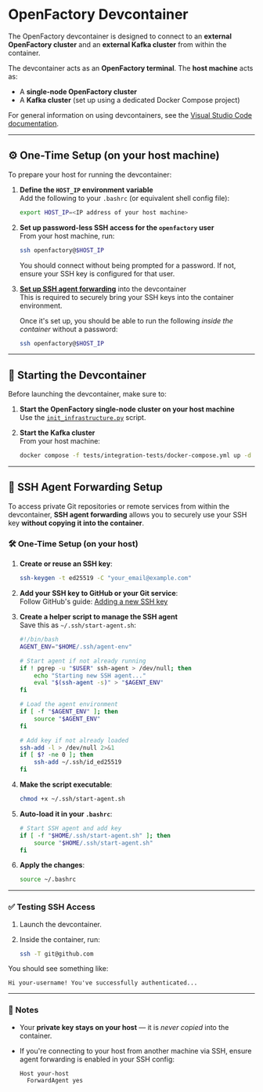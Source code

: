 # OpenFactory Devcontainer

The OpenFactory devcontainer is designed to connect to an **external OpenFactory cluster** and an **external Kafka cluster** from within the container.  

The devcontainer acts as an **OpenFactory terminal**. The **host machine** acts as:
- A **single-node OpenFactory cluster**
- A **Kafka cluster** (set up using a dedicated Docker Compose project)

For general information on using devcontainers, see the [Visual Studio Code documentation](https://code.visualstudio.com/docs/devcontainers/containers).

---

## ⚙️ One-Time Setup (on your host machine)

To prepare your host for running the devcontainer:

1. **Define the `HOST_IP` environment variable**  
   Add the following to your `.bashrc` (or equivalent shell config file):

   ```bash
   export HOST_IP=<IP address of your host machine>
   ```

2. **Set up password-less SSH access for the `openfactory` user**  
   From your host machine, run:

   ```bash
   ssh openfactory@$HOST_IP
   ```

   You should connect without being prompted for a password. If not, ensure your SSH key is configured for that user.

3. **[Set up SSH agent forwarding](#ssh-agent-forwarding-setup)** into the devcontainer  
   This is required to securely bring your SSH keys into the container environment.

   Once it's set up, you should be able to run the following *inside the container* without a password:

   ```bash
   ssh openfactory@$HOST_IP
   ```

---

## 🚀 Starting the Devcontainer

Before launching the devcontainer, make sure to:

1. **Start the OpenFactory single-node cluster on your host machine**  
   Use the [`init_infrastructure.py`](init_infrastructure.py) script.

2. **Start the Kafka cluster**  
   From your host machine:

   ```bash
   docker compose -f tests/integration-tests/docker-compose.yml up -d
   ```

---

## 🔐 SSH Agent Forwarding Setup

To access private Git repositories or remote services from within the devcontainer, **SSH agent forwarding** allows you to securely use your SSH key **without copying it into the container**.

### 🛠 One-Time Setup (on your host)

1. **Create or reuse an SSH key**:

   ```bash
   ssh-keygen -t ed25519 -C "your_email@example.com"
   ```

2. **Add your SSH key to GitHub or your Git service**:  
   Follow GitHub's guide: [Adding a new SSH key](https://docs.github.com/en/authentication/connecting-to-github-with-ssh)

3. **Create a helper script to manage the SSH agent**  
   Save this as `~/.ssh/start-agent.sh`:

   ```bash
   #!/bin/bash
   AGENT_ENV="$HOME/.ssh/agent-env"

   # Start agent if not already running
   if ! pgrep -u "$USER" ssh-agent > /dev/null; then
       echo "Starting new SSH agent..."
       eval "$(ssh-agent -s)" > "$AGENT_ENV"
   fi

   # Load the agent environment
   if [ -f "$AGENT_ENV" ]; then
       source "$AGENT_ENV"
   fi

   # Add key if not already loaded
   ssh-add -l > /dev/null 2>&1
   if [ $? -ne 0 ]; then
       ssh-add ~/.ssh/id_ed25519
   fi
   ```

4. **Make the script executable**:

   ```bash
   chmod +x ~/.ssh/start-agent.sh
   ```

5. **Auto-load it in your `.bashrc`**:

   ```bash
   # Start SSH agent and add key
   if [ -f "$HOME/.ssh/start-agent.sh" ]; then
       source "$HOME/.ssh/start-agent.sh"
   fi
   ```

6. **Apply the changes**:

   ```bash
   source ~/.bashrc
   ```

---

### ✅ Testing SSH Access

1. Launch the devcontainer.
2. Inside the container, run:

   ```bash
   ssh -T git@github.com
   ```

You should see something like:

```
Hi your-username! You've successfully authenticated...
```

---

### 🔐 Notes

- Your **private key stays on your host** — it is *never copied* into the container.
- If you're connecting to your host from another machine via SSH, ensure agent forwarding is enabled in your SSH config:

   ```ssh
   Host your-host
     ForwardAgent yes
   ```
